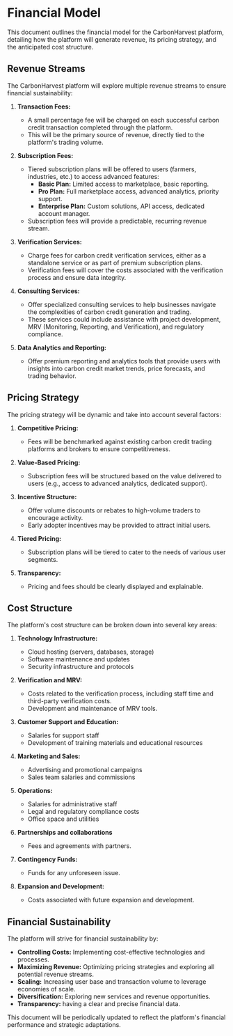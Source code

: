 # Financial Model

This document outlines the financial model for the CarbonHarvest platform, detailing how the platform will generate revenue, its pricing strategy, and the anticipated cost structure.

## Revenue Streams

The CarbonHarvest platform will explore multiple revenue streams to ensure financial sustainability:

1.  **Transaction Fees:**
    *   A small percentage fee will be charged on each successful carbon credit transaction completed through the platform.
    *   This will be the primary source of revenue, directly tied to the platform's trading volume.

2.  **Subscription Fees:**
    *   Tiered subscription plans will be offered to users (farmers, industries, etc.) to access advanced features:
        *   **Basic Plan:** Limited access to marketplace, basic reporting.
        *   **Pro Plan:** Full marketplace access, advanced analytics, priority support.
        *   **Enterprise Plan:** Custom solutions, API access, dedicated account manager.
    *   Subscription fees will provide a predictable, recurring revenue stream.

3.  **Verification Services:**
    *   Charge fees for carbon credit verification services, either as a standalone service or as part of premium subscription plans.
    *   Verification fees will cover the costs associated with the verification process and ensure data integrity.

4.  **Consulting Services:**
    *   Offer specialized consulting services to help businesses navigate the complexities of carbon credit generation and trading.
    *   These services could include assistance with project development, MRV (Monitoring, Reporting, and Verification), and regulatory compliance.

5. **Data Analytics and Reporting:**
    *   Offer premium reporting and analytics tools that provide users with insights into carbon credit market trends, price forecasts, and trading behavior.

## Pricing Strategy

The pricing strategy will be dynamic and take into account several factors:

1.  **Competitive Pricing:**
    *   Fees will be benchmarked against existing carbon credit trading platforms and brokers to ensure competitiveness.

2.  **Value-Based Pricing:**
    *   Subscription fees will be structured based on the value delivered to users (e.g., access to advanced analytics, dedicated support).

3.  **Incentive Structure:**
    *   Offer volume discounts or rebates to high-volume traders to encourage activity.
    *   Early adopter incentives may be provided to attract initial users.

4.  **Tiered Pricing:**
    *   Subscription plans will be tiered to cater to the needs of various user segments.

5. **Transparency:**
   * Pricing and fees should be clearly displayed and explainable.

## Cost Structure

The platform's cost structure can be broken down into several key areas:

1.  **Technology Infrastructure:**
    *   Cloud hosting (servers, databases, storage)
    *   Software maintenance and updates
    *   Security infrastructure and protocols

2.  **Verification and MRV:**
    *   Costs related to the verification process, including staff time and third-party verification costs.
    *   Development and maintenance of MRV tools.

3.  **Customer Support and Education:**
    *   Salaries for support staff
    *   Development of training materials and educational resources

4.  **Marketing and Sales:**
    *   Advertising and promotional campaigns
    *   Sales team salaries and commissions

5.  **Operations:**
    *   Salaries for administrative staff
    *   Legal and regulatory compliance costs
    *   Office space and utilities

6. **Partnerships and collaborations**
   * Fees and agreements with partners.

7. **Contingency Funds:**
   * Funds for any unforeseen issue.

8.  **Expansion and Development:**
    *   Costs associated with future expansion and development.

## Financial Sustainability

The platform will strive for financial sustainability by:

*   **Controlling Costs:** Implementing cost-effective technologies and processes.
*   **Maximizing Revenue:** Optimizing pricing strategies and exploring all potential revenue streams.
*   **Scaling:** Increasing user base and transaction volume to leverage economies of scale.
*   **Diversification:** Exploring new services and revenue opportunities.
* **Transparency:** having a clear and precise financial data.

This document will be periodically updated to reflect the platform's financial performance and strategic adaptations.